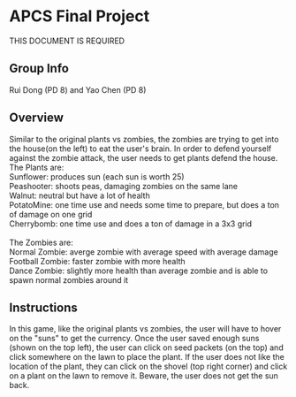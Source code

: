 # APCS Final Project
THIS DOCUMENT IS REQUIRED
## Group Info
Rui Dong (PD 8) and Yao Chen (PD 8)
## Overview
Similar to the original plants vs zombies, the zombies are trying to get into the house(on the left) to eat the user's brain. In order to defend yourself against the zombie attack, the user needs to get plants defend the house.<br>
The Plants are:<br>
Sunflower: produces sun (each sun is worth 25)<br>
Peashooter: shoots peas, damaging zombies on the same lane<br>
Walnut: neutral but have a lot of health<br>
PotatoMine: one time use and needs some time to prepare, but does a ton of damage on one grid<br>
Cherrybomb: one time use and does a ton of damage in a 3x3 grid<br>
<br>
The Zombies are:<br>
Normal Zombie: averge zombie with average speed with average damage<br>
Football Zombie: faster zombie with more health<br>
Dance Zombie: slightly more health than average zombie and is able to spawn normal zombies around it <br>
## Instructions
In this game, like the original plants vs zombies, the user will have to hover on the "suns" to get the currency. Once the user saved enough suns (shown on the top left), the user can click on seed packets (on the top) and click somewhere on the lawn to place the plant. If the user does not like the location of the plant, they can click on the shovel (top right corner) and click on a plant on the lawn to remove it. Beware, the user does not get the sun back. 
